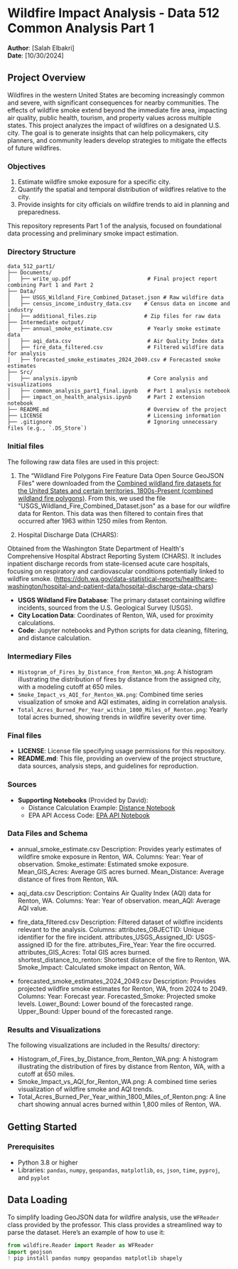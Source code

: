
# Wildfire Impact Analysis - Data 512 Common Analysis Part 1

**Author**: [Salah Elbakri]  
**Date**: [10/30/2024]

## Project Overview

Wildfires in the western United States are becoming increasingly common and severe, with significant consequences for nearby communities. The effects of wildfire smoke extend beyond the immediate fire area, impacting air quality, public health, tourism, and property values across multiple states. This project analyzes the impact of wildfires on a designated U.S. city. The goal is to generate insights that can help policymakers, city planners, and community leaders develop strategies to mitigate the effects of future wildfires.

### Objectives
1. Estimate wildfire smoke exposure for a specific city.
2. Quantify the spatial and temporal distribution of wildfires relative to the city.
3. Provide insights for city officials on wildfire trends to aid in planning and preparedness.

This repository represents Part 1 of the analysis, focused on foundational data processing and preliminary smoke impact estimation.

### Directory Structure

```plaintext
data_512_part1/
├── Documents/
│   ├── write_up.pdf                        # Final project report combining Part 1 and Part 2
├── Data/
│   ├── USGS_Wildland_Fire_Combined_Dataset.json # Raw wildfire data
│   ├── census_income_industry_data.csv    # Census data on income and industry
│   ├── additional_files.zip               # Zip files for raw data
├── Intermediate output/
│   ├── annual_smoke_estimate.csv           # Yearly smoke estimate data
│   ├── aqi_data.csv                        # Air Quality Index data
│   ├── fire_data_filtered.csv              # Filtered wildfire data for analysis
│   ├── forecasted_smoke_estimates_2024_2049.csv # Forecasted smoke estimates
├── Src/
│   ├── analysis.ipynb                      # Core analysis and visualizations
│   ├── common_analysis_part1_final.ipynb   # Part 1 analysis notebook
│   ├── impact_on_health_analysis.ipynb     # Part 2 extension notebook
├── README.md                               # Overview of the project
├── LICENSE                                 # Licensing information
├── .gitignore                              # Ignoring unnecessary files (e.g., `.DS_Store`)
```


### Initial files

The following raw data files are used in this project:

1. The “Wildland Fire Polygons Fire Feature Data Open Source GeoJSON Files” were downloaded from the [Combined wildland fire datasets for the United States and certain territories, 1800s-Present (combined wildland fire polygons)](https://www.sciencebase.gov/catalog/item/61aa537dd34eb622f699df81). From this, we used the file "USGS_Wildland_Fire_Combined_Dataset.json" as a base for our wildfire data for Renton. This data was then filtered to contain fires that occurred after 1963 within 1250 miles from Renton.

2. Hospital Discharge Data (CHARS):

Obtained from the Washington State Department of Health's Comprehensive Hospital Abstract Reporting System (CHARS). It includes inpatient discharge records from state-licensed acute care hospitals, focusing on respiratory and cardiovascular conditions potentially linked to wildfire smoke. (https://doh.wa.gov/data-statistical-reports/healthcare-washington/hospital-and-patient-data/hospital-discharge-data-chars)


- **USGS Wildland Fire Database**: The primary dataset containing wildfire incidents, sourced from the U.S. Geological Survey (USGS).
- **City Location Data**: Coordinates of Renton, WA, used for proximity calculations.
- **Code**: Jupyter notebooks and Python scripts for data cleaning, filtering, and distance calculation.


### Intermediary Files

- `Histogram_of_Fires_by_Distance_from_Renton_WA.png`: A histogram illustrating the distribution of fires by distance from the assigned city, with a modeling cutoff at 650 miles.
- `Smoke_Impact_vs_AQI_for_Renton_WA.png`: Combined time series visualization of smoke and AQI estimates, aiding in correlation analysis.
- `Total_Acres_Burned_Per_Year_within_1800_Miles_of_Renton.png`: Yearly total acres burned, showing trends in wildfire severity over time.

### Final files

- **LICENSE**: License file specifying usage permissions for this repository.
- **README.md**: This file, providing an overview of the project structure, data sources, analysis steps, and guidelines for reproduction.

### Sources
  
- **Supporting Notebooks** (Provided by David):  
  - Distance Calculation Example: [Distance Notebook](https://drive.google.com/file/d/1qNI6hji8CvDeBsnLDAhJXvaqf2gcg8UV/view?usp=drive_link)  
  - EPA API Access Code: [EPA API Notebook](https://drive.google.com/file/d/1bxl9qrb_52RocKNGfbZ5znHVqFDMkUzf/view?usp=drive_link)

### Data Files and Schema

- annual_smoke_estimate.csv
Description: Provides yearly estimates of wildfire smoke exposure in Renton, WA.
Columns:
Year: Year of observation.
Smoke_estimate: Estimated smoke exposure.
Mean_GIS_Acres: Average GIS acres burned.
Mean_Distance: Average distance of fires from Renton, WA.

- aqi_data.csv
Description: Contains Air Quality Index (AQI) data for Renton, WA.
Columns:
Year: Year of observation.
mean_AQI: Average AQI value.

- fire_data_filtered.csv
Description: Filtered dataset of wildfire incidents relevant to the analysis.
Columns:
attributes_OBJECTID: Unique identifier for the fire incident.
attributes_USGS_Assigned_ID: USGS-assigned ID for the fire.
attributes_Fire_Year: Year the fire occurred.
attributes_GIS_Acres: Total GIS acres burned.
shortest_distance_to_renton: Shortest distance of the fire to Renton, WA.
Smoke_Impact: Calculated smoke impact on Renton, WA.

- forecasted_smoke_estimates_2024_2049.csv
Description: Provides projected wildfire smoke estimates for Renton, WA, from 2024 to 2049.
Columns:
Year: Forecast year.
Forecasted_Smoke: Projected smoke levels.
Lower_Bound: Lower bound of the forecasted range.
Upper_Bound: Upper bound of the forecasted range.

### Results and Visualizations

The following visualizations are included in the Results/ directory:

- Histogram_of_Fires_by_Distance_from_Renton_WA.png: A histogram illustrating the distribution of fires by distance from Renton, WA, with a cutoff at 650 miles.
- Smoke_Impact_vs_AQI_for_Renton_WA.png: A combined time series visualization of wildfire smoke and AQI trends.
- Total_Acres_Burned_Per_Year_within_1800_Miles_of_Renton.png: A line chart showing annual acres burned within 1,800 miles of Renton, WA.


## Getting Started

### Prerequisites
- Python 3.8 or higher
- Libraries: `pandas`, `numpy`, `geopandas`, `matplotlib`, `os`, `json`, `time`, `pyproj`, and `pyplot`

## Data Loading

To simplify loading GeoJSON data for wildfire analysis, use the `WFReader` class provided by the professor. This class provides a streamlined way to parse the dataset. Here’s an example of how to use it:

```python
from wildfire.Reader import Reader as WFReader
import geojson
! pip install pandas numpy geopandas matplotlib shapely
